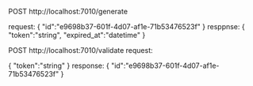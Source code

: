 POST http://localhost:7010/generate

request:
{
    "id":"e9698b37-601f-4d07-af1e-71b53476523f"
}
resppnse:
{
    "token":"string",
    "expired_at":"datetime"
}

POST http://localhost:7010/validate request:

{
    "token":"string"
}
response:
{
    "id":"e9698b37-601f-4d07-af1e-71b53476523f"
}